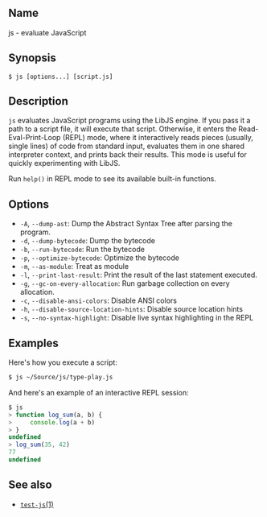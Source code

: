 ## Name

js - evaluate JavaScript

## Synopsis

```**sh
$ js [options...] [script.js]
```

## Description

`js` evaluates JavaScript programs using the LibJS engine. If you pass it a path
to a script file, it will execute that script. Otherwise, it enters the
Read-Eval-Print-Loop (REPL) mode, where it interactively reads pieces (usually,
single lines) of code from standard input, evaluates them in one shared
interpreter context, and prints back their results. This mode is useful for
quickly experimenting with LibJS.

Run `help()` in REPL mode to see its available built-in functions.

## Options

* `-A`, `--dump-ast`: Dump the Abstract Syntax Tree after parsing the program.
* `-d`, `--dump-bytecode`: Dump the bytecode
* `-b`, `--run-bytecode`: Run the bytecode
* `-p`, `--optimize-bytecode`: Optimize the bytecode
* `-m`, `--as-module`: Treat as module
* `-l`, `--print-last-result`: Print the result of the last statement executed.
* `-g`, `--gc-on-every-allocation`: Run garbage collection on every allocation.
* `-c`, `--disable-ansi-colors`: Disable ANSI colors
* `-h`, `--disable-source-location-hints`: Disable source location hints
* `-s`, `--no-syntax-highlight`: Disable live syntax highlighting in the REPL

## Examples

Here's how you execute a script:

```sh
$ js ~/Source/js/type-play.js
```

And here's an example of an interactive REPL session:

```js
$ js
> function log_sum(a, b) {
>     console.log(a + b)
> }
undefined
> log_sum(35, 42)
77
undefined
```

## See also

* [`test-js`(1)](test-js.md)
